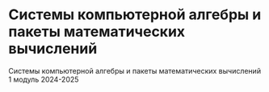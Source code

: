# Системы компьютерной алгебры и пакеты математических вычислений
Системы компьютерной алгебры и пакеты математических вычислений 1 модуль 2024-2025
